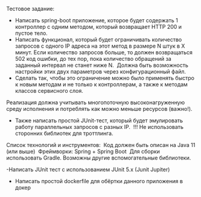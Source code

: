 Тестовое задание:
- Написать spring-boot приложение, которое будет содержать 1 контроллер с одним методом, который возвращает HTTP 200 и пустое тело.
- Написать функционал, который будет ограничивать количество запросов с одного IP адреса на этот метод в размере N штук в X минут. Если количество запросов больше, то должен возвращаться 502 код ошибки, до тех пор, пока количество обращений за заданный интервал не станет ниже N. 
Должна быть возможность настройки этих двух параметров через конфигурационный файл. 
- Сделать так, чтобы это ограничение можно было применять быстро к новым методам и не только к контроллерам, а также к методам классов сервисного слоя. 

Реализация должна учитывать многопоточную высоконагруженную среду исполнения и потреблять как можно меньше ресурсов (важно!). 
- Также написать простой JUnit-тест, который будет эмулировать работу параллельных запросов с разных IP. 
!!! Не использовать сторонних библиотек для троттлинга. 

Список технологий и инструментов: 
Код должен быть описан на Java 11 (или выше) 
Фреймворки: Spring + Spring Boot 
Для сборки использовать Gradle. Возможны другие вспомогательные библиотеки. 

-Написать JUnit тест с использованием JUnit 5.x (Junit Jupiter)
- Написать простой dockerfile для обёртки данного приложения в докер
